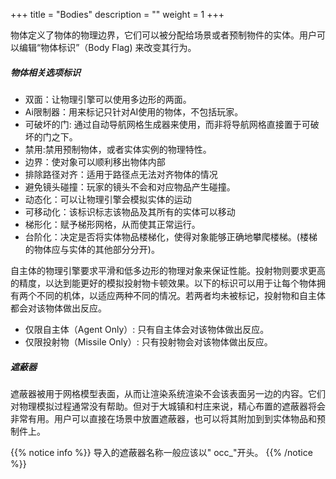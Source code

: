 +++
title = "Bodies"
description = ""
weight = 1
+++

物体定义了物体的物理边界，它们可以被分配给场景或者预制物件的实体。用户可以编辑“物体标识”（Body Flag) 来改变其行为。

##### 物体相关选项标识

* 双面：让物理引擎可以使用多边形的两面。
* Ai限制器：用来标记只针对AI使用的物体，不包括玩家。
* 可破坏的门: 通过自动导航网格生成器来使用，而非将导航网格直接置于可破坏的门之下。
* 禁用:禁用预制物体，或者实体实例的物理特性。
* 边界：使对象可以顺利移出物体内部
* 排除路径对齐：适用于路径点无法对齐物体的情况
* 避免镜头碰撞：玩家的镜头不会和对应物品产生碰撞。
* 动态化：可以让物理引擎会模拟实体的运动
* 可移动化：该标识标志该物品及其所有的实体可以移动 
* 梯形化：赋予梯形网格，从而使其正常运行。
* 台阶化：决定是否将实体物品楼梯化，使得对象能够正确地攀爬楼梯。(楼梯的物体应与实体的其他部分分开)。

自主体的物理引擎要求平滑和低多边形的物理对象来保证性能。投射物则要求更高的精度，以达到能更好的模拟投射物卡顿效果。以下的标识可以用于让每个物体拥有两个不同的机体，以适应两种不同的情况。若两者均未被标记，投射物和自主体都会对该物体做出反应。
	
* 仅限自主体（Agent Only）: 只有自主体会对该物体做出反应。
* 仅限投射物（Missile Only）: 只有投射物会对该物体做出反应。


##### 遮蔽器

遮蔽器被用于网格模型表面，从而让渲染系统渲染不会该表面另一边的内容。它们对物理模拟过程通常没有帮助。但对于大城镇和村庄来说，精心布置的遮蔽器将会非常有用。用户可以直接在场景中放置遮蔽器，也可以将其附加到到实体物品和预制件上。

{{% notice info %}}
导入的遮蔽器名称一般应该以" occ_"开头。
{{% /notice %}}